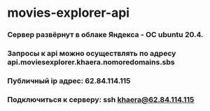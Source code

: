 # movies-explorer-api
### Сервер развёрнут в облаке Яндекса - ОС ubuntu 20.4.    
### Запросы к api можно осуществлять по адресу api.moviesexplorer.khaera.nomoredomains.sbs    
### Публичный ip адрес: 62.84.114.115    
### Подключиться к серверу: ssh khaera@62.84.114.115
